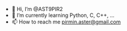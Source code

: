 - 👋 Hi, I’m @AST9PIR2
- 🌱 I’m currently learning Python, C, C++,  ...
- 📫 How to reach me pirmin.aster@gmail.com

